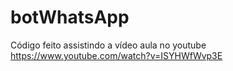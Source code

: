 # botWhatsApp

Código feito assistindo a vídeo aula no youtube https://www.youtube.com/watch?v=ISYHWfWvp3E
